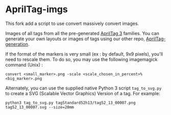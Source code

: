 AprilTag-imgs
=============

This fork add a script to use convert massively convert images.

Images of all tags from all the pre-generated [AprilTag 3](https://github.com/AprilRobotics/apriltags) families. You can generate your own layouts or images of tags using our other repo, [AprilTag-generation](https://github.com/AprilRobotics/apriltag-generation).

If the format of the markers is very small (ex : by default, 9x9 pixels), you'll need to rescale them. To do so, you may use the following imagemagick command (Unix) : 

~~~
convert <small_marker>.png -scale <scale_chosen_in_percent>% <big_marker>.png
~~~

Alternately, you can use the supplied native Python 3 script `tag_to_svg.py` to create a SVG (Scalable Vector Graphics) Version of a tag. For example:
~~~
python3 tag_to_svg.py tagStandard52h13/tag52_13_00007.png tag52_13_00007.svg --size=20mm
~~~
